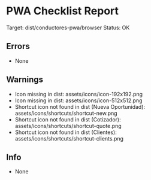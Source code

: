# PWA Checklist Report
Target: dist/conductores-pwa/browser
Status: OK

## Errors
- None

## Warnings
- Icon missing in dist: assets/icons/icon-192x192.png
- Icon missing in dist: assets/icons/icon-512x512.png
- Shortcut icon not found in dist (Nueva Oportunidad): assets/icons/shortcuts/shortcut-new.png
- Shortcut icon not found in dist (Cotizador): assets/icons/shortcuts/shortcut-quote.png
- Shortcut icon not found in dist (Clientes): assets/icons/shortcuts/shortcut-clients.png

## Info
- None
